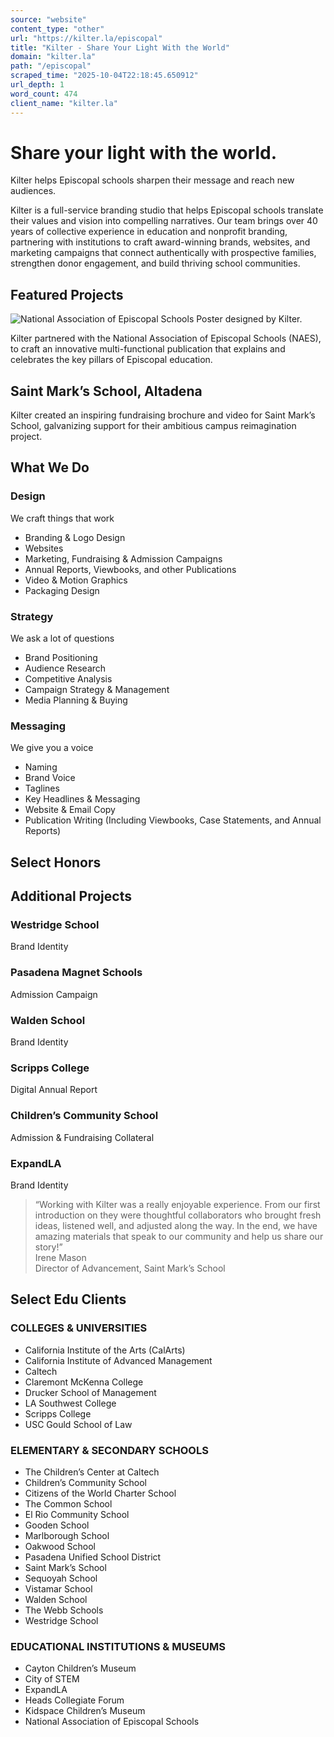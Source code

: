 ```yaml
---
source: "website"
content_type: "other"
url: "https://kilter.la/episcopal"
title: "Kilter - Share Your Light With the World"
domain: "kilter.la"
path: "/episcopal"
scraped_time: "2025-10-04T22:18:45.650912"
url_depth: 1
word_count: 474
client_name: "kilter.la"
---
```


# Share your light with the world.

Kilter helps Episcopal schools sharpen their message and reach new audiences.

Kilter is a full-service branding studio that helps Episcopal schools translate their values and vision into compelling narratives. Our team brings over 40 years of collective experience in education and nonprofit branding, partnering with institutions to craft award-winning brands, websites, and marketing campaigns that connect authentically with prospective families, strengthen donor engagement, and build thriving school communities.

## Featured Projects

![National Association of Episcopal Schools Poster designed by Kilter.](https://kilter.la/wp-content/uploads/2025/01/NAES-brochure-cover-stack-1080x1080-1.jpg)

Kilter partnered with the National Association of Episcopal Schools (NAES), to craft an innovative multi-functional publication that explains and celebrates the key pillars of Episcopal education.

## Saint Mark’s School, Altadena

Kilter created an inspiring fundraising brochure and video for Saint Mark’s School, galvanizing support for their ambitious campus reimagination project.

## What We Do

### Design

We craft things that work

*   Branding & Logo Design
*   Websites
*   Marketing, Fundraising & Admission Campaigns
*   Annual Reports, Viewbooks, and other Publications
*   Video & Motion Graphics
*   Packaging Design

### Strategy

We ask a lot of questions

*   Brand Positioning
*   Audience Research
*   Competitive Analysis
*   Campaign Strategy & Management
*   Media Planning & Buying

### Messaging

We give you a voice

*   Naming
*   Brand Voice
*   Taglines
*   Key Headlines & Messaging
*   Website & Email Copy
*   Publication Writing (Including Viewbooks, Case Statements, and Annual Reports)

## Select Honors

## Additional Projects

### Westridge School

Brand Identity

### Pasadena Magnet Schools

Admission Campaign

### Walden School

Brand Identity

### Scripps College

Digital Annual Report

### Children’s Community School

Admission & Fundraising Collateral

### ExpandLA

Brand Identity

> “Working with Kilter was a really enjoyable experience. From our first introduction on they were thoughtful collaborators who brought fresh ideas, listened well, and adjusted along the way. In the end, we have amazing materials that speak to our community and help us share our story!”  
> Irene Mason  
> Director of Advancement, Saint Mark’s School

## Select Edu Clients

### COLLEGES & UNIVERSITIES  
*   California Institute of the Arts (CalArts)  
*   California Institute of Advanced Management  
*   Caltech  
*   Claremont McKenna College  
*   Drucker School of Management  
*   LA Southwest College  
*   Scripps College  
*   USC Gould School of Law

### ELEMENTARY & SECONDARY SCHOOLS  
*   The Children’s Center at Caltech  
*   Children’s Community School  
*   Citizens of the World Charter School  
*   The Common School  
*   El Rio Community School  
*   Gooden School  
*   Marlborough School  
*   Oakwood School  
*   Pasadena Unified School District  
*   Saint Mark’s School  
*   Sequoyah School  
*   Vistamar School  
*   Walden School  
*   The Webb Schools  
*   Westridge School

### EDUCATIONAL INSTITUTIONS & MUSEUMS
*   Cayton Children’s Museum  
*   City of STEM  
*   ExpandLA  
*   Heads Collegiate Forum  
*   Kidspace Children’s Museum  
*   National Association of Episcopal Schools